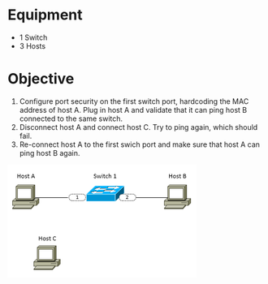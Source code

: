 # Equipment

* 1 Switch
* 3 Hosts

# Objective
1. Configure port security on the first switch port, hardcoding the MAC address of host A. Plug in host A and validate that it can ping host B connected to the same switch.
2. Disconnect host A and connect host C. Try to ping again, which should fail.
3. Re-connect host A to the first swich port and make sure that host A can ping host B again.

![alt text](https://github.com/marcusit/CiscoLabs/raw/master/CCNA/Port-Security-01/01.png)
